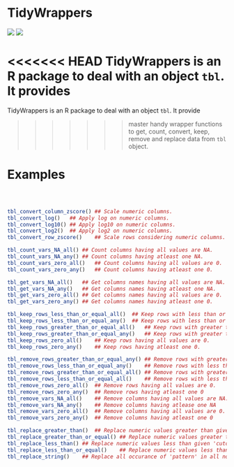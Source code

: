 
<!-- README.md is generated from README.Rmd. Please edit that file -->

# TidyWrappers

<!-- badges: start -->

[![](https://img.shields.io/badge/devel%20version-0.0.0.9000-blue.svg)](https://github.com/cparsania/tidywrappers)
[![](https://img.shields.io/badge/lifecycle-experimental-orange.svg)](https://www.tidyverse.org/lifecycle/#experimental)

<!-- badges: end -->

<<<<<<< HEAD
TidyWrappers is an R package to deal with an object `tbl`. It provides
=======
TidyWrappers is an R package to deal with an object `tbl`. It provide
>>>>>>> master
handy wrapper functions to get, count, convert, keep, remove and replace
data from `tbl` object.

# Examples

``` r



tbl_convert_column_zscore() ## Scale numeric columns. 
tbl_convert_log()   ## Apply log on numeric columns.
tbl_convert_log10() ## Apply log10 on numeric columns.
tbl_convert_log2()  ## Apply log2 on numeric columns.
tbl_convert_row_zscore()    ## Scale rows considering numeric columns.

tbl_count_vars_NA_all() ## Count columns having all values are NA.
tbl_count_vars_NA_any() ## Count columns having atleast one NA.
tbl_count_vars_zero_all()   ## Count columns having all values are 0.
tbl_count_vars_zero_any()   ## Count columns having atleast one 0.

tbl_get_vars_NA_all()   ## Get columns names having all values are NA.
tbl_get_vars_NA_any()   ## Get columns names having atleast one NA.
tbl_get_vars_zero_all() ## Get columns names having all values are 0.
tbl_get_vars_zero_any() ## Get columns names having atleast one 0.

tbl_keep_rows_less_than_or_equal_all()  ## Keep rows with less than or equal 'cutoff' in all numeric columns.
tbl_keep_rows_less_than_or_equal_any()  ## Keep rows with less than or equal 'cutoff' in any numeric column.
tbl_keep_rows_greater_than_or_equal_all()   ## Keep rows with greater than or equal 'cutoff' in all numeric columns.
tbl_keep_rows_greater_than_or_equal_any()   ## Keep rows with greater than or equal 'cutoff' in any numeric column.
tbl_keep_rows_zero_all()    ## Keep rows having all values are 0.
tbl_keep_rows_zero_any()    ## Keep rows having atleast one 0.

tbl_remove_rows_greater_than_or_equal_any() ## Remove rows with greater than or equal 'cutoff' in any numeric column.
tbl_remove_rows_less_than_or_equal_any()    ## Remove rows with less than or equal 'cutoff' in any numeric column.
tbl_remove_rows_greater_than_or_equal_all() ## Remove rows with greater than or equal 'cutoff' in all numeric column.
tbl_remove_rows_less_than_or_equal_all()    ## Remove rows with less than or equal 'cutoff' in all numeric column.
tbl_remove_rows_zero_all()  ## Remove rows having all values are 0.
tbl_remove_rows_zero_any()  ## Remove rows having atleast one 0
tbl_remove_vars_NA_all()    ## Remove columns having all values are NA.
tbl_remove_vars_NA_any()    ## Remove columns having atlease one NA
tbl_remove_vars_zero_all()  ## Remove columns having all values are 0.
tbl_remove_vars_zero_any()  ## Remove columns having atleast one 0

tbl_replace_greater_than()  ## Replace numeric values greater than given 'cutoff'.
tbl_replace_greater_than_or_equal() ## Replace numeric values greater than or equal to given 'cutoff'.
tbl_replace_less_than() ## Replace numeric values less than given 'cutoff'.
tbl_replace_less_than_or_equal()    ## Replace numeric values less than or equal given 'cutoff'.
tbl_replace_string()    ## Replace all occurance of 'pattern' in all non numeric columns. Wrapper around 'stringr::str_replace_all()'.
```
